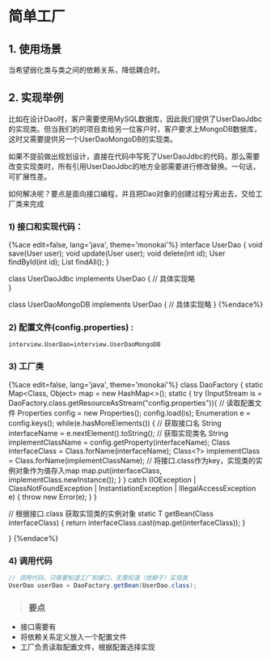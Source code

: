 # 简单工厂

## 1. 使用场景
当希望弱化类与类之间的依赖关系，降低耦合时。

## 2. 实现举例

比如在设计Dao时，客户需要使用MySQL数据库，因此我们提供了UserDaoJdbc的实现类。但当我们的的项目卖给另一位客户时，客户要求上MongoDB数据库，这时又需要提供另一个UserDaoMongoDB的实现类。

如果不提前做出规划设计，直接在代码中写死了UserDaoJdbc的代码，那么需要改变实现类时，所有引用UserDaoJdbc的地方全部需要进行修改替换。一句话，可扩展性差。

如何解决呢？要点是面向接口编程，并且把Dao对象的创建过程分离出去，交给工厂类来完成

### 1) 接口和实现代码：
{%ace edit=false, lang='java', theme='monokai'%}
interface UserDao {
  void save(User user);
  void update(User user);
  void delete(int id);
  User findById(int id);
  List<User> findAll();
}

class UserDaoJdbc implements UserDao {
  // 具体实现略  
}

class UserDaoMongoDB implements UserDao {
  // 具体实现略
}
{%endace%}

### 2) 配置文件(config.properties) :
```
interview.UserDao=interview.UserDaoMongoDB
```

### 3) 工厂类

{%ace edit=false, lang='java', theme='monokai'%}
class DaoFactory {
  static Map<Class<?>, Object> map = new HashMap<>();
  static {
    try (InputStream is = DaoFactory.class.getResourceAsStream("config.properties")){
      // 读取配置文件
      Properties config = new Properties();
      config.load(is);
      Enumeration<Object> e = config.keys();
      while(e.hasMoreElements()) {
        // 获取接口名
        String interfaceName = e.nextElement().toString();
        // 获取实现类名
        String implementClassName = config.getProperty(interfaceName);
        Class<?> interfaceClass = Class.forName(interfaceName);
        Class<?> implementClass = Class.forName(implementClassName);
        // 将接口.class作为key，实现类的实例对象作为值存入map
        map.put(interfaceClass, implementClass.newInstance());
      }
    } catch (IOException | ClassNotFoundException | InstantiationException | IllegalAccessException e) {
      throw new Error(e);
    }
  }
  
  // 根据接口.class 获取实现类的实例对象
  static <T> T getBean(Class<T> interfaceClass) {
    return interfaceClass.cast(map.get(interfaceClass));
  }
  
}
{%endace%}

### 4) 调用代码
```java
// 调用代码，只需要知道工厂和接口，无需知道（依赖于）实现类
UserDao userDao = DaoFactory.getBean(UserDao.class);
```

> ### 要点
* 接口需要有
* 将依赖关系定义放入一个配置文件
* 工厂负责读取配置文件，根据配置选择实现


